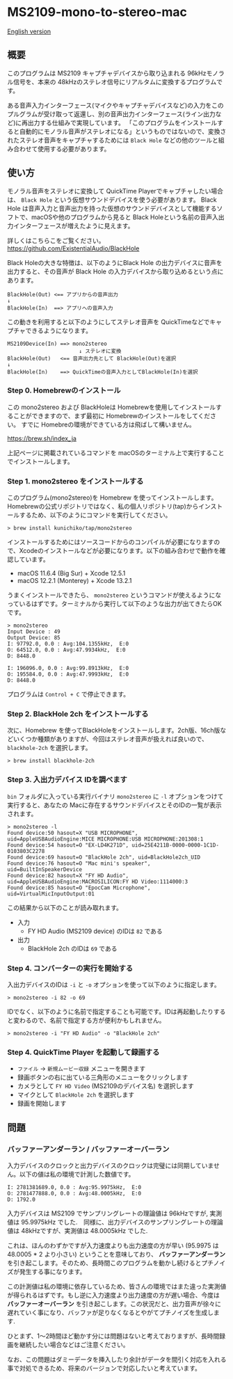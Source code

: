 # MS2109-mono-to-stereo-mac

[English version](https://github.com/kunichiko/MS2109-mono-to-stereo-mac/blob/main/README.md)

## 概要

このプログラムは MS2109 キャプチャデバイスから取り込まれる 96kHzモノラル信号を、本来の 48kHzのステレオ信号にリアルタムに変換するプログラムです。

ある音声入力インターフェース(マイクやキャプチャデバイスなど)の入力をこのプルグラムが受け取って返還し、別の音声出力インターフェース(ライン出力など)に再出力する仕組みで実現しています。
「このプログラムをインストールすると自動的にモノラル音声がステレオになる」というものではないので、変換されたステレオ音声をキャプチャするためには `Black Hole` などの他のツールと組み合わせて使用する必要があります。

## 使い方

モノラル音声をステレオに変換して QuickTime Playerでキャプチャしたい場合は、 `Black Hole` という仮想サウンドデバイスを使う必要があります。
Black Hole は音声入力と音声出力を持った仮想のサウンドデバイスとして機能するソフトで、macOSや他のプログラムから見ると Black Holeという名前の音声入出力インターフェースが増えたように見えます。

詳しくはこちらこをご覧ください。
https://github.com/ExistentialAudio/BlackHole

Black Holeの大きな特徴は、以下のようにBlack Hole の出力デバイスに音声を出力すると、その音声が Black Hole の入力デバイスから取り込めるという点にあります。

```
BlackHole(Out) <== アプリからの音声出力
↓
BlackHole(In)  ==> アプリへの音声入力
```

この動きを利用すると以下のようにしてステレオ音声を QuickTimeなどでキャプチャできるようになります。

```
MS2109Device(In) ==> mono2stereo
                       ↓ ステレオに変換
BlackHole(Out)   <== 音声出力先として BlackHole(Out)を選択
↓
BlackHole(In)    ==> QuickTimeの音声入力としてBlackHole(In)を選択
```

### Step 0. Homebrewのインストール

この mono2stereo および BlackHoleは Homebrewを使用してインストールすることができますので、まず最初に Homebrewのインストールをしてください。
すでに Homebreの環境ができている方は飛ばして構いません。

https://brew.sh/index_ja

上記ページに掲載されているコマンドを macOSのターミナル上で実行することでインストールします。


### Step 1. mono2stereo をインストールする

このプログラム(mono2stereo)を Homebrew を使ってインストールします。Homebrewの公式リポジトリではなく、私の個人リポジトリ(tap)からインストールするため、以下のようにコマンドを実行してください。

```
> brew install kunichiko/tap/mono2stereo
```

インストールするためにはソースコードからのコンパイルが必要になりますので、Xcodeのインストールなどが必要になります。以下の組み合わせで動作を確認しています。

* macOS 11.6.4 (Big Sur) + Xcode 12.5.1
* macOS 12.2.1 (Monterey) + Xcode 13.2.1

うまくインストールできたら、 `mono2stereo` というコマンドが使えるようになっているはずです。ターミナルから実行して以下のような出力が出てきたらOKです。

```
> mono2stereo
Input Device : 49
Output Device: 85
I: 97792.0, 0.0 : Avg:104.1355kHz,  E:0
O: 64512.0, 0.0 : Avg:47.9934kHz,  E:0
D: 8448.0

I: 196096.0, 0.0 : Avg:99.8913kHz,  E:0
O: 195584.0, 0.0 : Avg:47.9993kHz,  E:0
D: 8448.0
```

プログラムは `Control + C` で停止できます。

### Step 2. BlackHole 2ch をインストールする

次に、Homebrew を使ってBlackHoleをインストールします。2ch版、16ch版などいくつか種類がありますが、今回はステレオ音声が扱えれば良いので、 `blackhole-2ch` を選択します。

```
> brew install blackhole-2ch
```

### Step 3. 入出力デバイス IDを調べます

`bin` フォルダに入っている実行バイナリ `mono2stereo` に `-l` オプションをつけて実行すると、あなたの Macに存在するサウンドデバイスとそのIDの一覧が表示されます。

```
> mono2stereo -l
Found device:50 hasout=X "USB MICROPHONE", uid=AppleUSBAudioEngine:MICE MICROPHONE:USB MICROPHONE:201308:1
Found device:54 hasout=O "EX-LD4K271D", uid=25E4211B-0000-0000-1C1D-0103803C2278
Found device:69 hasout=O "BlackHole 2ch", uid=BlackHole2ch_UID
Found device:76 hasout=O "Mac mini's speaker", uid=BuiltInSpeakerDevice
Found device:82 hasout=X "FY HD Audio", uid=AppleUSBAudioEngine:MACROSILICON:FY HD Video:1114000:3
Found device:85 hasout=O "EpocCam Microphone", uid=VirtualMicInputOutput:01
```

この結果から以下のことが読み取れます。

* 入力
    * FY HD Audio (MS2109 device) のIDは `82` である
* 出力
    * BlackHole 2ch のIDは `69` である

### Step 4. コンバーターの実行を開始する

入出力デバイスのIDは `-i` と `-o` オプションを使って以下のように指定します。

```
> mono2stereo -i 82 -o 69
```

IDでなく、以下のように名前で指定することも可能です。IDは再起動したりすると変わるので、名前で指定する方が便利かもしれません。

```
> mono2stereo -i "FY HD Audio" -o "BlackHole 2ch"
```

### Step 4. QuickTime Player を起動して録画する

* `ファイル` -> `新規ムービー収録` メニューを開きます
* 録画ボタンの右に出ている三角形のメニューをクリックします
* カメラとして `FY HD Video` (MS2109のデバイス名) を選択します
* マイクとして `BlackHole 2ch` を選択します
* 録画を開始します


## 問題

### バッファーアンダーラン / バッファーオーバーラン

入力デバイスのクロックと出力デバイスのクロックは完璧には同期していません。以下の値は私の環境で計測した数値です。

```
I: 2781381689.0, 0.0 : Avg:95.9975kHz,  E:0
O: 2781477888.0, 0.0 : Avg:48.0005kHz,  E:0
D: 1792.0
```

入力デバイスは MS2109 でサンプリングレートの理論値は 96kHzですが, 実測値は 95.9975kHz でした.　同様に、出力デバイスのサンプリングレートの理論値は 48kHzですが、実測値は 48.0005kHz でした.

これは、ほんのわずかですが入力速度よりも出力速度の方が早い (95.9975 は 48.0005 * 2 より小さい) ということを意味しており、 **バッファーアンダーラン** を引き起こします。そのため、長時間このプログラムを動かし続けるとプチノイズが発生する事になります。

この計測値は私の環境に依存しているため、皆さんの環境ではまた違った実測値が得られるはずです。もし逆に入力速度より出力速度の方が遅い場合、今度は **バッファーオーバーラン** を引き起こします。この状況だと、出力音声が徐々に遅れていく事になり、バッファが足りなくなるとやがてプチノイズを生成します.

ひとまず、1〜2時間ほど動かす分には問題はないと考えておりますが、長時間録画を継続したい場合などはご注意ください。

なお、この問題はダミーデータを挿入したり余計がデータを間引く対応を入れる事で対処できるため、将来のバージョンで対応したいと考えています。